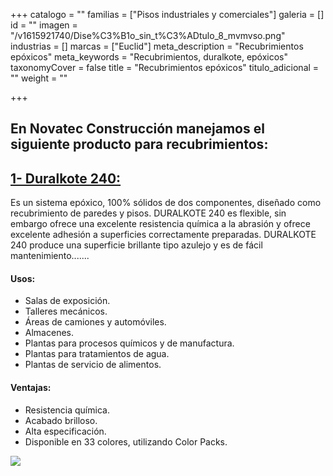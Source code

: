+++
catalogo = ""
familias = ["Pisos industriales y comerciales"]
galeria = []
id = ""
imagen = "/v1615921740/Dise%C3%B1o_sin_t%C3%ADtulo_8_mvmvso.png"
industrias = []
marcas = ["Euclid"]
meta_description = "Recubrimientos epóxicos"
meta_keywords = "Recubrimientos, duralkote, epóxicos"
taxonomyCover = false
title = "Recubrimientos epóxicos"
titulo_adicional = ""
weight = ""

+++
## En Novatec Construcción manejamos el siguiente producto para recubrimientos:

## [**1- Duralkote 240:**](http://www.eucomex.com.mx/portafolio/productos/recubrimientos/industriales/duralkote-240/)

Es un sistema epóxico, 100% sólidos de dos componentes, diseñado como recubrimiento de paredes y pisos. DURALKOTE 240 es flexible, sin embargo ofrece una excelente resistencia química a la abrasión y ofrece excelente adhesión a superficies correctamente preparadas. DURALKOTE 240 produce una superficie brillante tipo azulejo y es de fácil mantenimiento.......

#### **Usos:**

* Salas de exposición.
* Talleres mecánicos.
* Áreas de camiones y automóviles.
* Almacenes.
* Plantas para procesos químicos y de manufactura.
* Plantas para tratamientos de agua.
* Plantas de servicio de alimentos.

#### **Ventajas:**

* Resistencia química.
* Acabado brilloso.
* Alta especificación.
* Disponible en 33 colores, utilizando Color Packs.

![](https://res.cloudinary.com/drnun7bay/image/upload/v1615921861/WhatsApp_Image_2021-02-12_at_16.07.31_2_-standard-scale-4_00x-gigapixel_cwvpzc.png)